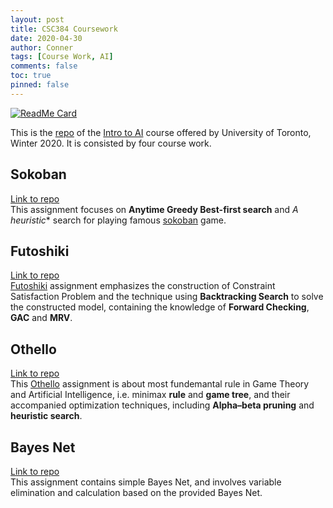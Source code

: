 ```yaml
---
layout: post
title: CSC384 Coursework
date: 2020-04-30
author: Conner
tags: [Course Work, AI]
comments: false
toc: true
pinned: false
---
```


[![ReadMe Card](https://github-readme-stats.vercel.app/api/pin/?username=Connerrrrr&repo=CSC384CourseWork)](https://github.com/Connerrrrr/CSC384CourseWork)

This is the [repo](https://github.com/Connerrrrr/CSC384CourseWork) of the [Intro to AI](https://www.teach.cs.toronto.edu/~csc384h/winter/) course offered by University of Toronto, Winter 2020. It is consisted by four course work.

## Sokoban 

[Link to repo](https://github.com/Connerrrrr/CSC384CourseWork/tree/master/A1)\
This assignment focuses on **Anytime Greedy Best-first search** and **A* heuristic** search for playing famous [sokoban](https://en.wikipedia.org/wiki/Sokoban) game.

## Futoshiki

[Link to repo](https://github.com/Connerrrrr/CSC384CourseWork/tree/master/A2)\
[Futoshiki](https://en.wikipedia.org/wiki/Futoshiki) assignment emphasizes the construction of Constraint Satisfaction Problem and the technique using **Backtracking Search** to solve the constructed model, containing the knowledge of **Forward Checking**, **GAC** and **MRV**.

## Othello

[Link to repo](https://github.com/Connerrrrr/CSC384CourseWork/tree/master/A3)\
This [Othello](https://en.wikipedia.org/wiki/Reversi) assignment is about most fundemantal rule in Game Theory and Artificial Intelligence, i.e. minimax **rule** and **game tree**, and their accompanied optimization techniques, including **Alpha–beta pruning** and **heuristic search**.

## Bayes Net

[Link to repo](https://github.com/Connerrrrr/CSC384CourseWork/tree/master/A4)\
This assignment contains simple Bayes Net, and involves variable elimination and calculation based on the provided Bayes Net.
